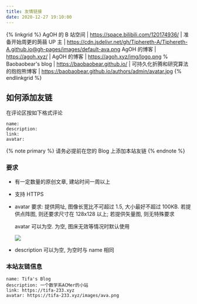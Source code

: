 ```yaml
---
title: 友情链接
date: 2020-12-27 19:10:00
---
```


{% linkgrid %}
AgOH 的 B 站空间 | https://space.bilibili.com/120174936/ | 准备开始周更的蒟蒻 UP 主 | https://cdn.jsdelivr.net/gh/Tiphereth-A/Tiphereth-A.github.io@gh-pages/images/default-ava.png
AgOH 的博客 | https://agoh.xyz/ | AgOH 的博客 | https://agoh.xyz/img/logo.png
% Baobaobear's blog | https://baobaobear.github.io/ | 可持久化折腾和研究算法的抱抱熊博客 | https://baobaobear.github.io/authors/admin/avatar.jpg
{% endlinkgrid %}

## 如何添加友链

在评论区按如下格式评论

```text
name:
description:
link:
avatar:
```

{% note primary %}
请务必提前在您的 Blog 上添加本站友链
{% endnote %}

### 要求

- 有一定数量的原创文章, 建站时间一周以上
- 支持 HTTPS
- avatar 要求: 提供网址, 图像长宽比不可超过 1.5, 大小最好不超过 100KB. 若提供点阵图, 则还要求尺寸在 128x128 以上; 若提供矢量图, 则无特殊要求

  avatar 可以为空. 为空, 图床无效等情况时默认使用

  ![](https://cdn.jsdelivr.net/gh/Tiphereth-A/Tiphereth-A.github.io@gh-pages/images/default-ava.png)

- description 可以为空, 为空时与 name 相同

### 本站友链信息

```text
name: Tifa's Blog
description: 一个数学系ACMer的小站
link: https://tifa-233.xyz
avatar: https://tifa-233.xyz/images/ava.png
```
